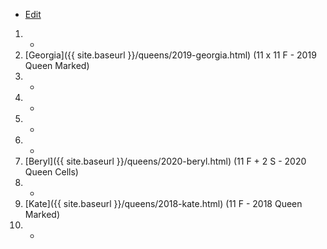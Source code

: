 * [Edit](https://github.com/joejcollins/rhapsody-angel/edit/master/_includes/apiary.md)

1. -
1. [Georgia]({{ site.baseurl }}/queens/2019-georgia.html) (11 x 11 F - 2019 Queen Marked)
1. -
1. -
1. -
1. -
1. [Beryl]({{ site.baseurl }}/queens/2020-beryl.html) (11 F + 2 S - 2020 Queen Cells)
1. -
1. [Kate]({{ site.baseurl }}/queens/2018-kate.html) (11 F - 2018 Queen Marked)
1. -
